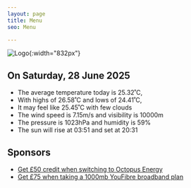 ```yaml
---
layout: page
title: Menu
seo: Menu

---
```


![Logo](/images/logo.jpg){:width="832px"}

<!-- weather_marker starts -->
## On Saturday, 28 June 2025

- The average temperature today is 25.32˚C,
- With highs of 26.58˚C and lows of 24.41˚C,
- It may feel like 25.45˚C with few clouds
- The wind speed is 7.15m/s and visibility is 10000m
- The pressure is 1023hPa and humidity is 59%
- The sun will rise at 03:51 and set at 20:31

<!-- weather_marker ends -->

## Sponsors

- [Get £50 credit when switching to Octopus Energy](https://bit.ly/3oD1nnS)
- [Get £75 when taking a 1000mb YouFibre broadband plan](https://aklam.io/91zWhU?)
